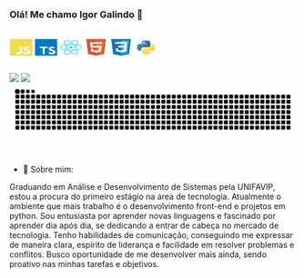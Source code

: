 ### Olá! Me chamo Igor Galindo 👋

<div style="display: inline_block"><br>
  <img align="center" alt="Igor-Js" height="30" width="40" src="https://raw.githubusercontent.com/devicons/devicon/master/icons/javascript/javascript-plain.svg">
  <img align="center" alt="Igor-Ts" height="30" width="40" src="https://raw.githubusercontent.com/devicons/devicon/master/icons/typescript/typescript-plain.svg">
  <img align="center" alt="Igor-React" height="30" width="40" src="https://raw.githubusercontent.com/devicons/devicon/master/icons/react/react-original.svg">
  <img align="center" alt="Igor-HTML" height="30" width="40" src="https://raw.githubusercontent.com/devicons/devicon/master/icons/html5/html5-original.svg">
  <img align="center" alt="Igor-CSS" height="30" width="40" src="https://raw.githubusercontent.com/devicons/devicon/master/icons/css3/css3-original.svg">
  <img align="center" alt="Igor-Python" height="30" width="40" src="https://raw.githubusercontent.com/devicons/devicon/master/icons/python/python-original.svg">
</div>

##

<div> 
  <a href="https://instagram.com/igorgalinddo" target="_blank"><img src="https://img.shields.io/badge/-Instagram-%23E4405F?style=for-the-badge&logo=instagram&logoColor=white" target="_blank"></a>
  <a href="https://www.linkedin.com/in/igor-galindo" target="_blank"><img src="https://img.shields.io/badge/-LinkedIn-%230077B5?style=for-the-badge&logo=linkedin&logoColor=white" target="_blank"></a> 
</div>

<picture>
  <source media="(prefers-color-scheme: dark)" srcset="https://raw.githubusercontent.com/igorgalind0/igorgalind0/output/github-contribution-grid-snake-dark.svg">
  <source media="(prefers-color-scheme: light)" srcset="https://raw.githubusercontent.com/igorgalind0/igorgalind0/output/github-contribution-grid-snake.svg">
  <img alt="github contribution grid snake animation" src="https://raw.githubusercontent.com/igorgalind0/igorgalind0/output/github-contribution-grid-snake.svg">
</picture>




##
- 🔭 Sobre mim:

Graduando em Análise e Desenvolvimento de Sistemas pela UNIFAVIP, estou a procura do primeiro estágio na área de tecnologia. Atualmente o ambiente que mais trabalho é o desenvolvimento front-end e projetos em python. Sou entusiasta por aprender novas linguagens e fascinado por aprender dia após dia, se dedicando a entrar de cabeça no mercado de tecnologia. Tenho habilidades de comunicação, conseguindo me expressar de maneira clara, espírito de liderança e facilidade em resolver problemas e conflitos. Busco oportunidade de me desenvolver mais ainda, sendo proativo nas minhas tarefas e objetivos.

